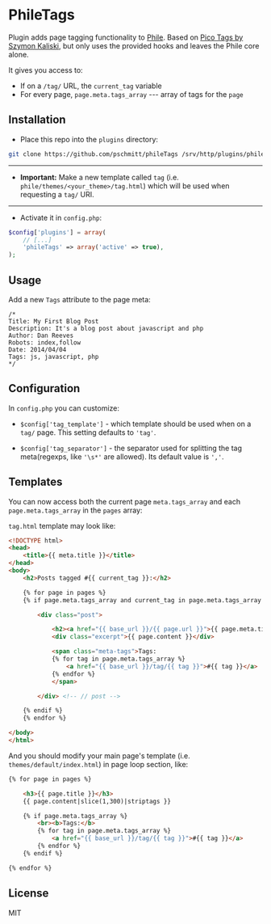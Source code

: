 PhileTags
========

Plugin adds page tagging functionality to [Phile](http://philecms.github.io/Phile).
Based on [Pico Tags by Szymon Kaliski](https://github.com/szymonkaliski/Pico-Tags-Plugin), but only uses the provided hooks
and leaves the Phile core alone.

It gives you access to:
* If on a `/tag/` URL, the `current_tag` variable
* For every page, `page.meta.tags_array` --- array of tags for the `page`

## Installation

* Place this repo into the `plugins` directory:

```bash
git clone https://github.com/pschmitt/phileTags /srv/http/plugins/phileTags 
```

* * *

* **Important:** Make a new template called `tag` (i.e. `phile/themes/<your_theme>/tag.html`) which will be used when requesting a `tag/` URI.

* * *

* Activate it in `config.php`:

```php
$config['plugins'] = array(
    // [...]
    'phileTags' => array('active' => true),
); 
```


## Usage

Add a new `Tags` attribute to the page meta:

```
/*
Title: My First Blog Post
Description: It's a blog post about javascript and php
Author: Dan Reeves
Robots: index,follow
Date: 2014/04/04
Tags: js, javascript, php
*/
```

## Configuration

In `config.php` you can customize:

* `$config['tag_template']` - which template should be used when on a `tag/` page. 
This setting defaults to `'tag'`.

* `$config['tag_separator']` - the separator used for splitting the tag meta(regexps, like `'\s*'` are allowed). 
Its default value is `','`.

## Templates

You can now access both the current page `meta.tags_array` and each `page.meta.tags_array` in the `pages` array:

`tag.html` template may look like:

```html
<!DOCTYPE html>
<head>
	<title>{{ meta.title }}</title>
</head>
<body>
	<h2>Posts tagged #{{ current_tag }}:</h2>

	{% for page in pages %}
	{% if page.meta.tags_array and current_tag in page.meta.tags_array %}

		<div class="post">

			<h2><a href="{{ base_url }}/{{ page.url }}">{{ page.meta.title }}</a></h2>
			<div class="excerpt">{{ page.content }}</div>

			<span class="meta-tags">Tags:
			{% for tag in page.meta.tags_array %}
				<a href="{{ base_url }}/tag/{{ tag }}">#{{ tag }}</a>
			{% endfor %}
			</span>

		</div> <!-- // post -->

	{% endif %}
	{% endfor %}

</body>
</html>
```

And you should modify your main page's template (i.e. `themes/default/index.html`)
in page loop section, like:

```html
{% for page in pages %}

	<h3>{{ page.title }}</h3>
	{{ page.content|slice(1,300)|striptags }}

	{% if page.meta.tags_array %}
		<br><b>Tags:</b>
		{% for tag in page.meta.tags_array %}
			<a href="{{ base_url }}/tag/{{ tag }}">#{{ tag }}</a>
		{% endfor %}
	{% endif %}

{% endfor %}
```

## License

MIT
